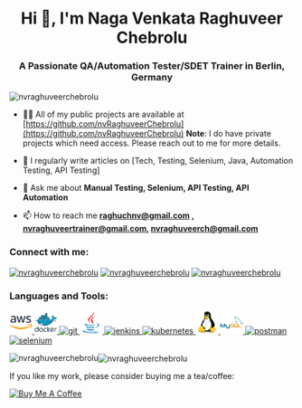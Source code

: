 <h1 align="center">Hi 👋, I'm Naga Venkata Raghuveer Chebrolu</h1>
<h3 align="center">A Passionate QA/Automation Tester/SDET Trainer in Berlin, Germany</h3>

<p align="left"> <img src="https://komarev.com/ghpvc/?username=nvraghuveerchebrolu&label=Profile%20views&color=0e75b6&style=flat" alt="nvraghuveerchebrolu" /> </p>

- 👨‍💻 All of my public projects are available at [https://github.com/nvRaghuveerChebrolu](https://github.com/nvRaghuveerChebrolu)
  **Note**: I do have private projects which need access. Please reach out to me for more details.
  
- 📝 I regularly write articles on [Tech, Testing, Selenium, Java, Automation Testing, API Testing]

- 💬 Ask me about **Manual Testing, Selenium, API Testing, API Automation**

- 📫 How to reach me **raghuchnv@gmail.com , nvraghuveertrainer@gmail.com, nvraghuveerch@gmail.com**

<h3 align="left">Connect with me:</h3>
<p align="left">
<a href="https://linkedin.com/in/nvraghuveerchebrolu" target="blank"><img align="center" src="https://raw.githubusercontent.com/rahuldkjain/github-profile-readme-generator/master/src/images/icons/Social/linked-in-alt.svg" alt="nvraghuveerchebrolu" height="30" width="40" /></a>
<a href="https://facebook.com/nvraghuveerchebrolu" target="blank"><img align="center" src="https://raw.githubusercontent.com/rahuldkjain/github-profile-readme-generator/master/src/images/icons/Social/facebook.svg" alt="nvraghuveerchebrolu" height="30" width="40" /></a>
<a href="https://instagram.com/nvraghuveerchebrolu" target="blank"><img align="center" src="https://raw.githubusercontent.com/rahuldkjain/github-profile-readme-generator/master/src/images/icons/Social/instagram.svg" alt="nvraghuveerchebrolu" height="30" width="40" /></a>
</p>

<h3 align="left">Languages and Tools:</h3>
<p align="left"> <a href="https://aws.amazon.com" target="_blank" rel="noreferrer"> <img src="https://raw.githubusercontent.com/devicons/devicon/master/icons/amazonwebservices/amazonwebservices-original-wordmark.svg" alt="aws" width="40" height="40"/> </a> <a href="https://www.docker.com/" target="_blank" rel="noreferrer"> <img src="https://raw.githubusercontent.com/devicons/devicon/master/icons/docker/docker-original-wordmark.svg" alt="docker" width="40" height="40"/> </a> <a href="https://git-scm.com/" target="_blank" rel="noreferrer"> <img src="https://www.vectorlogo.zone/logos/git-scm/git-scm-icon.svg" alt="git" width="40" height="40"/> </a> <a href="https://www.java.com" target="_blank" rel="noreferrer"> <img src="https://raw.githubusercontent.com/devicons/devicon/master/icons/java/java-original.svg" alt="java" width="40" height="40"/> </a> <a href="https://www.jenkins.io" target="_blank" rel="noreferrer"> <img src="https://www.vectorlogo.zone/logos/jenkins/jenkins-icon.svg" alt="jenkins" width="40" height="40"/> </a> <a href="https://kubernetes.io" target="_blank" rel="noreferrer"> <img src="https://www.vectorlogo.zone/logos/kubernetes/kubernetes-icon.svg" alt="kubernetes" width="40" height="40"/> </a> <a href="https://www.linux.org/" target="_blank" rel="noreferrer"> <img src="https://raw.githubusercontent.com/devicons/devicon/master/icons/linux/linux-original.svg" alt="linux" width="40" height="40"/> </a> <a href="https://www.mysql.com/" target="_blank" rel="noreferrer"> <img src="https://raw.githubusercontent.com/devicons/devicon/master/icons/mysql/mysql-original-wordmark.svg" alt="mysql" width="40" height="40"/> </a> <a href="https://postman.com" target="_blank" rel="noreferrer"> <img src="https://www.vectorlogo.zone/logos/getpostman/getpostman-icon.svg" alt="postman" width="40" height="40"/> </a> <a href="https://www.selenium.dev" target="_blank" rel="noreferrer"> <img src="https://raw.githubusercontent.com/detain/svg-logos/780f25886640cef088af994181646db2f6b1a3f8/svg/selenium-logo.svg" alt="selenium" width="40" height="40"/> </a> </p>

<p><img align="left" src="https://github-readme-stats.vercel.app/api/top-langs?username=nvraghuveerchebrolu&show_icons=true&locale=en&layout=compact" alt="nvraghuveerchebrolu" /></p>

<p><img align="center" src="https://github-readme-streak-stats.herokuapp.com/?user=nvraghuveerchebrolu&" alt="nvraghuveerchebrolu" /></p>

If you like my work, please consider buying me a tea/coffee:

<a href="https://www.buymeacoffee.com/nvraghuveerchebrolu" target="_blank" rel="noreferrer nofollow">
<img src="https://cdn.buymeacoffee.com/buttons/default-red.png" alt="Buy Me A Coffee" height="40" width="170" >
</a>
